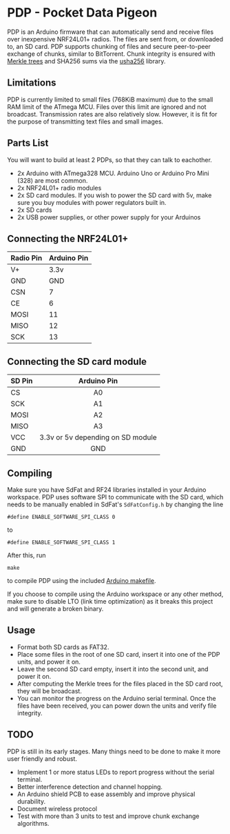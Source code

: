 # PDP - Pocket Data Pigeon

PDP is an Arduino firmware that can automatically send and receive files over inexpensive NRF24L01+ radios. The files are sent from, or downloaded to, an SD card. PDP supports chunking of files and secure peer-to-peer exchange of chunks, similar to BitTorrent. Chunk integrity is ensured with [Merkle trees](https://en.wikipedia.org/wiki/Merkle_tree) and SHA256 sums via the [usha256](https://github.com/hypoactiv/usha256) library.

## Limitations

PDP is currently limited to small files (768KiB maximum) due to the small RAM limit of the ATmega MCU. Files over this limit are ignored and not broadcast. Transmission rates are also relatively slow. However, it is fit for the purpose of transmitting text files and small images.

## Parts List

You will want to build at least 2 PDPs, so that they can talk to eachother.

* 2x Arduino with ATmega328 MCU. Arduino Uno or Arduino Pro Mini (328) are most common.
* 2x NRF24L01+ radio modules
* 2x SD card modules. If you wish to power the SD card with 5v, make sure you buy modules with power regulators built in.
* 2x SD cards
* 2x USB power supplies, or other power supply for your Arduinos

## Connecting the NRF24L01+

| Radio Pin | Arduino Pin |
|-----------|-------------|
|     V+    |     3.3v    |
|    GND    |     GND     |
|    CSN    |      7      |
|     CE    |      6      |
|    MOSI   |      11     |
|    MISO   |      12     |
|    SCK    |      13     |

## Connecting the SD card module

| SD Pin |            Arduino Pin            |
|--------|:---------------------------------:|
|   CS   |                 A0                |
|   SCK  |                 A1                |
|  MOSI  |                 A2                |
|  MISO  |                 A3                |
|   VCC  | 3.3v or 5v depending on SD module |
|   GND  |                GND                |

## Compiling 

Make sure you have SdFat and RF24 libraries installed in your Arduino workspace. PDP uses software SPI to communicate with the SD card, which needs to be manually enabled in SdFat's `SdFatConfig.h` by changing the line

```
#define ENABLE_SOFTWARE_SPI_CLASS 0
```
to

```
#define ENABLE_SOFTWARE_SPI_CLASS 1
```

After this, run
```
make
```
to compile PDP using the included [Arduino makefile](https://github.com/sudar/Arduino-Makefile).

If you choose to compile using the Arduino workspace or any other method, make sure to disable LTO (link time optimization) as it breaks this project and will generate a broken binary.

## Usage

* Format both SD cards as FAT32.
* Place some files in the root of one SD card, insert it into one of the PDP units, and power it on.
* Leave the second SD card empty, insert it into the second unit, and power it on.
* After computing the Merkle trees for the files placed in the SD card root, they will be broadcast.
* You can monitor the progress on the Arduino serial terminal. Once the files have been received, you can power down the units and verify file integrity.

## TODO

PDP is still in its early stages. Many things need to be done to make it more user friendly and robust.

* Implement 1 or more status LEDs to report progress without the serial terminal.
* Better interference detection and channel hopping.
* An Arduino shield PCB to ease assembly and improve physical durability.
* Document wireless protocol
* Test with more than 3 units to test and improve chunk exchange algorithms.
